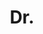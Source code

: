 ---
name: Adnane Boukhayma
title: Dr.
email: adnane.boukhayma@eng.ox.ac.uk
website: https://boukhayma.github.io/
note: INRIA
category: Former Members
photo: 
---